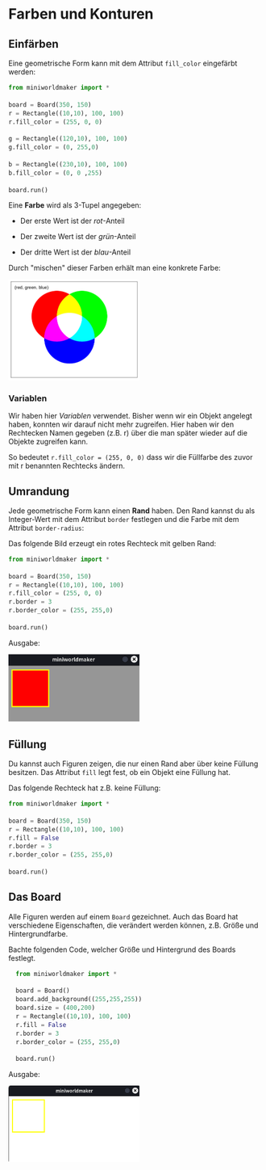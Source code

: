 # Farben und Konturen


## Einfärben


Eine geometrische Form kann mit dem Attribut ``fill_color`` eingefärbt werden:

``` python
from miniworldmaker import *

board = Board(350, 150)
r = Rectangle((10,10), 100, 100)
r.fill_color = (255, 0, 0)

g = Rectangle((120,10), 100, 100)
g.fill_color = (0, 255,0)

b = Rectangle((230,10), 100, 100)
b.fill_color = (0, 0 ,255)

board.run()
```

Eine **Farbe** wird als 3-Tupel angegeben:

* Der erste Wert ist der *rot*-Anteil

* Der zweite Wert ist der *grün*-Anteil

* Der dritte Wert ist der *blau*-Anteil

Durch "mischen" dieser Farben erhält man eine konkrete Farbe:

<img src="../_images/processing/rgb.png" alt="rgb colors" width="260px"/>

### Variablen

Wir haben hier *Variablen* verwendet. Bisher wenn wir ein Objekt angelegt haben, konnten wir darauf nicht mehr zugreifen. Hier haben wir den Rechtecken Namen gegeben (z.B. r) über die man später wieder auf die Objekte zugreifen kann.

So bedeutet ``r.fill_color = (255, 0, 0)`` dass wir die Füllfarbe des zuvor mit r benannten Rechtecks ändern.
  
## Umrandung

Jede geometrische Form kann einen **Rand** haben. 
Den Rand kannst du als Integer-Wert mit dem Attribut ``border`` festlegen und die Farbe mit dem Attribut ``border-radius``:

Das folgende Bild erzeugt ein rotes Rechteck mit gelben Rand:

``` python
from miniworldmaker import *

board = Board(350, 150)
r = Rectangle((10,10), 100, 100)
r.fill_color = (255, 0, 0)
r.border = 3
r.border_color = (255, 255,0)

board.run()
```

Ausgabe:

<img src="../_images/processing/border.png" alt="borders" width="260px"/>


## Füllung

Du kannst auch Figuren zeigen, die nur einen Rand aber über keine Füllung besitzen. Das Attribut ``fill`` legt fest, ob ein Objekt eine Füllung hat.

Das folgende Rechteck hat z.B. keine Füllung:

``` python
from miniworldmaker import *

board = Board(350, 150)
r = Rectangle((10,10), 100, 100)
r.fill = False
r.border = 3
r.border_color = (255, 255,0)

board.run()
```

## Das Board


Alle Figuren werden auf einem ``Board`` gezeichnet. Auch das Board hat verschiedene Eigenschaften, die verändert werden können, z.B. Größe und Hintergrundfarbe.

Bachte folgenden Code, welcher Größe und Hintergrund des Boards festlegt.

``` python
  from miniworldmaker import *

  board = Board()
  board.add_background((255,255,255))
  board.size = (400,200)
  r = Rectangle((10,10), 100, 100)
  r.fill = False
  r.border = 3
  r.border_color = (255, 255,0)

  board.run()
```

Ausgabe:

<img src="../_images/processing/board.png" alt="A board" width="260px"/>
